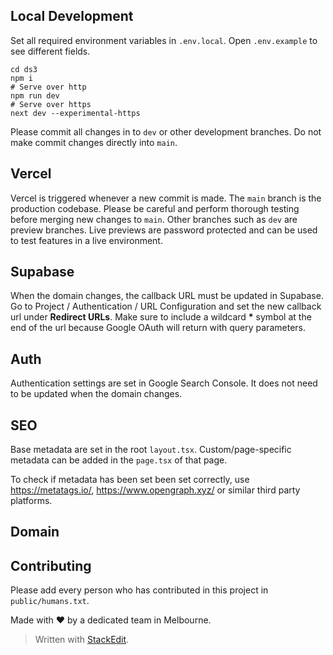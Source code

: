 ## Local Development

Set all required environment variables in `.env.local`. Open `.env.example` to see different fields. 

    cd ds3
    npm i
    # Serve over http
    npm run dev
    # Serve over https
    next dev --experimental-https 

Please commit all changes in to `dev` or other development branches. Do not make commit changes directly into `main`.

## Vercel

Vercel is triggered whenever a new commit is made. The `main` branch is the production codebase. Please be careful and perform thorough testing before merging new changes to `main`. Other branches such as `dev` are preview branches. Live previews are password protected and can be used to test features in a live environment.

## Supabase

When the domain changes, the callback URL must be updated in Supabase. Go to Project / Authentication / URL Configuration and set the new callback url under **Redirect URLs**. Make sure to include a wildcard **\*** symbol at the end of the url because Google OAuth will return with query parameters.

## Auth

Authentication settings are set in Google Search Console. It does not need to be updated when the domain changes.

## SEO

Base metadata are set in the root `layout.tsx`. Custom/page-specific metadata can be added in the `page.tsx` of that page.

To check if metadata has been set been set correctly, use https://metatags.io/, https://www.opengraph.xyz/ or similar third party platforms.

## Domain

## Contributing

Please add every person who has contributed in this project in `public/humans.txt`.

Made with ❤ by a dedicated team in Melbourne.

> Written with [StackEdit](https://stackedit.io/).